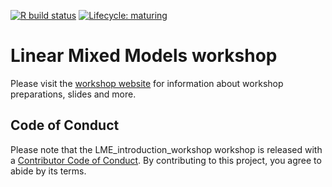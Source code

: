 
<!-- badges: start -->

[![R build
status](https://github.com/Athanasiamo/LME_introduction_workshop/workflows/R-CMD-check/badge.svg)](https://github.com/Athanasiamo/LME_introduction_workshop/actions)
[![Lifecycle:
maturing](https://img.shields.io/badge/lifecycle-maturing-blue.svg)](https://www.tidyverse.org/lifecycle/#maturing)
<!-- badges: end -->

# Linear Mixed Models workshop

Please visit the [workshop
website](https://athanasiamo.github.io/LME_introduction_workshop/) for
information about workshop preparations, slides and more.

## Code of Conduct

Please note that the LME\_introduction\_workshop workshop is released
with a [Contributor Code of
Conduct](https://contributor-covenant.org/version/2/0/CODE_OF_CONDUCT.html).
By contributing to this project, you agree to abide by its terms.
